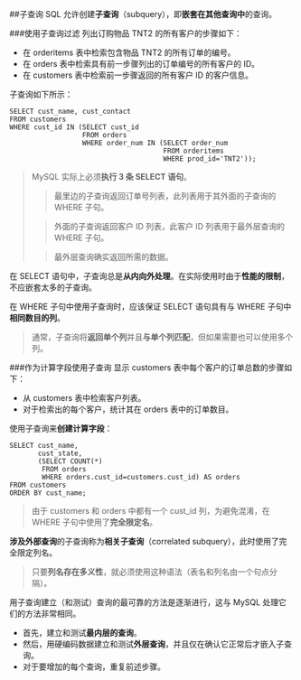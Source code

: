 ##子查询
SQL 允许创建**子查询**（subquery），即**嵌套在其他查询中**的查询。

###使用子查询过滤
列出订购物品 TNT2 的所有客户的步骤如下：
- 在 orderitems 表中检索包含物品 TNT2 的所有订单的编号。
- 在 orders 表中检索具有前一步骤列出的订单编号的所有客户的 ID。
- 在 customers 表中检索前一步骤返回的所有客户 ID 的客户信息。

子查询如下所示：
```
SELECT cust_name, cust_contact
FROM customers
WHERE cust_id IN (SELECT cust_id
				  FROM orders
				  WHERE order_num IN (SELECT order_num
									  FROM orderitems
									  WHERE prod_id='TNT2'));
```
> MySQL 实际上必须**执行 3 条 SELECT 语句**。
> > 最里边的子查询返回订单号列表，此列表用于其外面的子查询的 WHERE 子句。
> 
> > 外面的子查询返回客户 ID 列表，此客户 ID 列表用于最外层查询的 WHERE 子句。
> 
> > 最外层查询确实返回所需的数据。

在 SELECT 语句中，子查询总是**从内向外处理**。在实际使用时由于**性能的限制**，不应嵌套太多的子查询。

在 WHERE 子句中使用子查询时，应该保证 SELECT 语句具有与 WHERE 子句中**相同数目的列**。
> 通常，子查询将**返回单个列**并且**与单个列匹配**，但如果需要也可以使用多个列。

###作为计算字段使用子查询
显示 customers 表中每个客户的订单总数的步骤如下：
- 从 customers 表中检索客户列表。
- 对于检索出的每个客户，统计其在 orders 表中的订单数目。

使用子查询来**创建计算字段**：
```
SELECT cust_name,
	   cust_state,
	   (SELECT COUNT(*)
	    FROM orders
		WHERE orders.cust_id=customers.cust_id) AS orders
FROM customers
ORDER BY cust_name;
```
> 由于 customers 和 orders 中都有一个 cust_id 列，为避免混淆，在 WHERE 子句中使用了**完全限定名**。

**涉及外部查询**的子查询称为**相关子查询**（correlated subquery），此时使用了完全限定列名。 
> 只要**列名存在多义性**，就必须使用这种语法（表名和列名由一个句点分隔）。

用子查询建立（和测试）查询的最可靠的方法是逐渐进行，这与 MySQL 处理它们的方法非常相同。
- 首先，建立和测试**最内层的查询**。
- 然后，用硬编码数据建立和测试**外层查询**，并且仅在确认它正常后才嵌入子查询。
- 对于要增加的每个查询，重复前述步骤。
